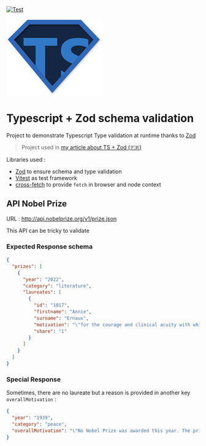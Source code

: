 [![Test](https://github.com/jrollin/ts-zod/actions/workflows/test.yml/badge.svg)](https://github.com/jrollin/ts-zod/actions/workflows/test.yml)

![Zod logo](./zod.png)

# Typescript + Zod schema validation

Project to demonstrate Typescript Type validation at runtime thanks to [ Zod ](https://zod.dev/)

> Project used in [my article about TS + Zod (:fr:)](https://www.julienrollin.com/posts/typescript-zod-validation)

Libraries used :

- [Zod](https://zod.dev/) to ensure schema and type validation
- [Vitest](https://vitest.dev/) as test framework
- [cross-fetch](https://github.com/lquixada/cross-fetch) to provide `fetch` in browser and node context

## API Nobel Prize

URL : http://api.nobelprize.org/v1/prize.json

This API can be tricky to validate

### Expected Response schema

```json
{
  "prizes": [
    {
      "year": "2022",
      "category": "literature",
      "laureates": [
        {
          "id": "1017",
          "firstname": "Annie",
          "surname": "Ernaux",
          "motivation": "\"for the courage and clinical acuity with which she uncovers the roots, estrangements and  collective restraints of personal memory\"",
          "share": "1"
        }
      ]
    }
  ]
}
```

### Special Response

Sometimes, there are no laureate but a reason is provided in another key `overallMotivation` :

```json
{
  "year": "1939",
  "category": "peace",
  "overallMotivation": "\"No Nobel Prize was awarded this year. The prize money was with 1/3 allocated to the Main Fund and with 2/3 to the Special Fund of this prize section.\""
}
```
